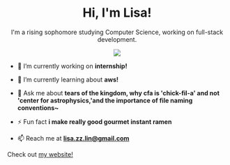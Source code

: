 <h1 align="center">Hi, I'm Lisa!</h1>

<p align="center"> I'm a rising sophomore studying Computer Science, working on full-stack development. </p>

<div id="header" align="center">
  <img src="https://media2.giphy.com/media/JxFmWGrmynlCg/giphy.gif?cid=ecf05e4797vwhhjkowk2hiqe95jr4cyhzlzhn4yg7nb4l2tv&rid=giphy.gif&ct=g"/>
</div>

- 🔭 I’m currently working on **internship!**

- 🌱 I’m currently learning about **aws!**

- 💬 Ask me about **tears of the kingdom, why cfa is 'chick-fil-a' and not 'center for astrophysics,'and the importance of file naming conventions~**

- ⚡ Fun fact **i make really good gourmet instant ramen**

- 📫 Reach me at **lisa.zz.lin@gmail.com**

Check out [my website!](https://lisalin.vercel.app/)
